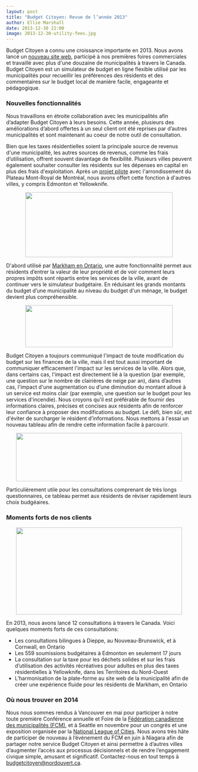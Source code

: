 ```yaml
---
layout: post
title: "Budget Citoyen: Revue de l’année 2013"
author: Ellie Marshall
date: 2013-12-30 22:00
image: 2013-12-30-utility-fees.jpg
---
```

Budget Citoyen a connu une croissance importante en 2013. Nous avons lancé un [nouveau site web](http://budgetcitoyen.com/), participé à nos premières foires commerciales et travaillé avec plus d'une douzaine de municipalités à travers le Canada. Budget Citoyen est un simulateur de budget en ligne flexible utilisé par les municipalités pour recueillir les préférences des résidents et des commentaires sur le budget local de manière facile, engageante et pédagogique.

### Nouvelles fonctionnalités

Nous travaillons en étroite collaboration avec les municipalités afin d’adapter Budget Citoyen à leurs besoins. Cette année, plusieurs des améliorations d’abord offertes à un seul client ont été reprises par d’autres municipalités et sont maintenant au coeur de notre outil de consultation.

Bien que les taxes résidentielles soient la principale source de revenus d'une municipalité, les autres sources de revenus, comme les frais d’utilisation, offrent souvent davantage de flexibilité. Plusieurs villes peuvent également souhaiter consulter les résidents sur les dépenses en capital en plus des frais d'exploitation. Après un [projet pilote](http://budgetplateau.com/) avec l'arrondissement du Plateau Mont-Royal de Montréal, nous avons offert cette fonction à d'autres villes, y compris Edmonton et Yellowknife.

<p style="text-align: center;"><img src="{{ site.baseurl }}/theme/img/blog/2013-12-30-dynamic-charts.jpg" width="400" height="176" alt=""></p>

D'abord utilisé par [Markham en Ontario](http://markham.citizenbudget.com/), une autre fonctionnalité permet aux résidents d’entrer la valeur de leur propriété et de voir comment leurs propres impôts sont répartis entre les services de la ville, avant de continuer vers le simulateur budgétaire. En réduisant les grands montants du budget d’une municipalité au niveau du budget d'un ménage, le budget devient plus compréhensible.

<p style="text-align: center;"><img src="{{ site.baseurl }}/theme/img/blog/2013-12-30-consequence-indicator.jpg" width="400" height="114" alt=""></p>

Budget Citoyen a toujours communiqué l'impact de toute modification du budget sur ​​les finances de la ville, mais il est tout aussi important de communiquer efficacement l'impact sur les services de la ville. Alors que, dans certains cas, l'impact est directement lié à la question (par exemple, une question sur le nombre de clairières de neige par an), dans d’autres cas, l'impact d'une augmentation ou d’une diminution du montant alloué à un service est moins clair (par exemple, une question sur le budget pour les services d'incendie). Nous croyons qu'il est préférable de fournir des informations claires, précises et concises aux résidents afin de renforcer leur confiance à proposer des modifications au budget. Le défi, bien sûr, est d'éviter de surcharger le résident d’informations. Nous mettons à l'essai un nouveau tableau afin de rendre cette information facile à parcourir.

<p style="text-align: center;"><img src="{{ site.baseurl }}/theme/img/blog/2013-12-30-summary-table.jpg" width="450" height="131" alt=""></p>

Particulièrement utile pour les consultations comprenant de très longs questionnaires, ce tableau permet aux résidents de réviser rapidement leurs choix budgéaires.

### Moments forts de nos clients

<p style="text-align: center;"><img src="{{ site.baseurl }}/theme/img/blog/2013-12-30-client-map.jpg" width="450" height="236" alt=""></p>

En 2013, nous avons lancé 12 consultations à travers le Canada. Voici quelques moments forts de ces consultations:

- Les consultations bilingues à Dieppe, au Nouveau-Brunswick, et à Cornwall, en Ontario
- Les 559 soumissions budgétaires à Edmonton en seulement 17 jours
- La consultation sur la taxe pour les déchets solides et sur les frais d’utilisation des activités récréatives pour adultes en plus des taxes résidentielles à Yellowknife, dans les Territoires du Nord-Ouest
- L’harmonisation de la plate-forme au site web de la municipalité afin de créer une expérience fluide pour les résidents de Markham, en Ontario

### Où nous trouver en 2014

Nous nous sommes rendus à Vancouver en mai pour participer à notre toute première Conférence annuelle et Foire de la [Fédération canadienne des municipalités (FCM)](http://www.fcm.ca/), et à Seattle en novembre pour un congrès et une exposition organisée par la [National League of Cities](http://www.nlc.org/). Nous avons très hâte de participer de nouveau à l’événement du FCM en juin à Niagara afin de partager notre service Budget Citoyen et ainsi permettre à d’autres villes d’augmenter l’accès aux processus décisionnels et de rendre l’engagement civique simple, amusant et significatif. Contactez-nous en tout temps à [budgetcitoyen@nordouvert.ca](mailto:budgetcitoyen@nordouvert.ca).

